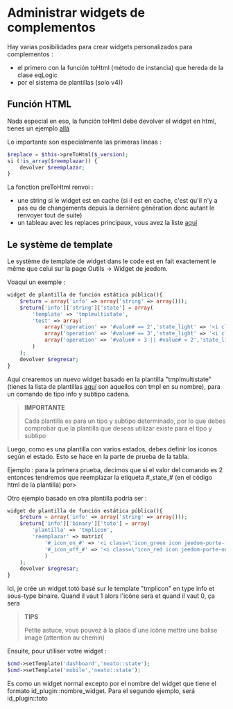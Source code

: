# Administrar widgets de complementos

Hay varias posibilidades para crear widgets personalizados para complementos :

- el primero con la función toHtml (método de instancia) que hereda de la clase eqLogic
- por el sistema de plantillas (solo v4))

## Función HTML

Nada especial en eso, la función toHtml debe devolver el widget en html, tienes un ejemplo [allá](https://github.com/jeedom/plugin-weather/blob/beta/core/class/weather.class.php#L647)

Lo importante son especialmente las primeras líneas :

````php
$replace = $this->preToHtml($_version);
si (!is_array($reemplazar)) {
	devolver $reemplazar;
}
````

La fonction preToHtml renvoi :

- une string si le widget est en cache (si il est en cache, c'est qu'il n'y a pas eu de changements depuis la dernière génération donc autant le renvoyer tout de suite)
- un tableau avec les replaces principaux, vous avez la liste [aquí](https://github.com/jeedom/core/blob/alpha/core/class/eqLogic.class.php#L663)

## Le système de template

Le système de template de widget dans le code est en fait exactement le même que celui sur la page Outils -> Widget de jeedom.

Voaquí un exemple :

````php
widget de plantilla de función estática pública(){
	$return = array('info' => array('string' => array()));
	$return['info']['string']['state'] = array(
		'template' => 'tmplmultistate',
		'test' => array(
			array('operation' => '#value# == 2','state_light' => '<i class="icon maison-vacuum6"></i>','state_dark' => '<i class="icon maison-vacuum6"></i>'),
			array('operation' => '#value# == 3','state_light' => '<i class="fa fa-pause"></i>','state_dark' => '<i class="fa fa-pause"></i>'),
			array('operation' => '#value# > 3 || #value# < 2','state_light' => '<i class="fa fa-home"></i>','state_dark' => '<i class="fa fa-home"></i>')
		)
	);
	devolver $regresar;
}
````

Aquí crearemos un nuevo widget basado en la plantilla "tmplmultistate" (tienes la lista de plantillas [aquí](https://github.com/jeedom/core/tree/alpha/core/template/dashboard) son aquellos con tmpl en su nombre), para un comando de tipo info y subtipo cadena.

> **IMPORTANTE**
>
> Cada plantilla es para un tipo y subtipo determinado, por lo que debes comprobar que la plantilla que deseas utilizar existe para el tipo y subtipo

Luego, como es una plantilla con varios estados, debes definir los iconos según el estado. Esto se hace en la parte de prueba de la tabla.

Ejemplo : para la primera prueba, decimos que si el valor del comando es 2 entonces tendremos que reemplazar la etiqueta #\_state_# (en el código html de la plantilla) por>

Otro ejemplo basado en otra plantilla podría ser :

````php
widget de plantilla de función estática pública(){
	$return = array('info' => array('string' => array()));
	$return['info']['binary']['toto'] = array(
		'plantilla' => 'tmplicon',
		'reemplazar' => matriz(
			'#_icon_on_#' => '<i class=\'icon_green icon jeedom-porte-ferme\'></i>',
			'#_icon_off_#' => '<i class=\'icon_red icon jeedom-porte-ouverte\'></i>'
			)
	);
	devolver $regresar;
}
````

Ici, je crée un widget totó basé sur le template "tmplicon" en type info et sous-type binaire. Quand il vaut 1 alors l'icône sera <i class='icon_green icon jeedom-porte-ferme'></i> et quand il vaut 0, ça sera <i class='icon_red icon jeedom-porte-ouverte'></i>

>**TIPS**
>
> Petite astuce, vous pouvez à la place d'une icône mettre une balise image (attention au chemin)

Ensuite, pour utiliser votre widget :

````php
$cmd->setTemplate('dashboard','neato::state');
$cmd->setTemplate('mobile','neato::state');
````

Es como un widget normal excepto por el nombre del widget que tiene el formato id_plugin::nombre_widget. Para el segundo ejemplo, será id_plugin::toto


